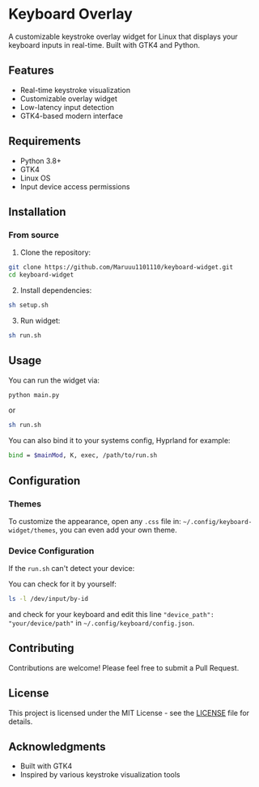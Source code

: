 # Keyboard Overlay

A customizable keystroke overlay widget for Linux that displays your keyboard inputs in real-time. Built with GTK4 and Python.

## Features

- Real-time keystroke visualization
- Customizable overlay widget
- Low-latency input detection
- GTK4-based modern interface

## Requirements

- Python 3.8+
- GTK4
- Linux OS
- Input device access permissions

## Installation

### From source

1. Clone the repository:
```bash
git clone https://github.com/Maruuu1101110/keyboard-widget.git
cd keyboard-widget
```

2. Install dependencies:
```bash
sh setup.sh
```
3. Run widget:
```bash
sh run.sh
```
## Usage

You can run the widget via:
```bash
python main.py
```

or 

```bash
sh run.sh
```

You can also bind it to your systems config, Hyprland for example:
```bash
bind = $mainMod, K, exec, /path/to/run.sh
```

## Configuration

### Themes

To customize the appearance, open any `.css` file in:
`~/.config/keyboard-widget/themes`, you can even add your own theme.

### Device Configuration
If the `run.sh` can't detect your device: 

You can check for it by yourself:
```bash
ls -l /dev/input/by-id
```
and check for your keyboard and edit this line `"device_path": "your/device/path"` in `~/.config/keyboard/config.json`.


## Contributing

Contributions are welcome! Please feel free to submit a Pull Request.

## License

This project is licensed under the MIT License - see the [LICENSE](LICENSE) file for details.

## Acknowledgments

- Built with GTK4
- Inspired by various keystroke visualization tools 
